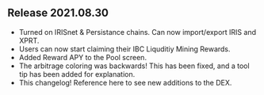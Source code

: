 ## Release 2021.08.30

* Turned on IRISnet & Persistance chains. Can now import/export IRIS and XPRT.
* Users can now start claiming their IBC Liquditiy Mining Rewards.
* Added Reward APY to the Pool screen.
* The arbitrage coloring was backwards! This has been fixed, and a tool tip has been added for explanation.
* This changelog! Reference here to see new additions to the DEX.
